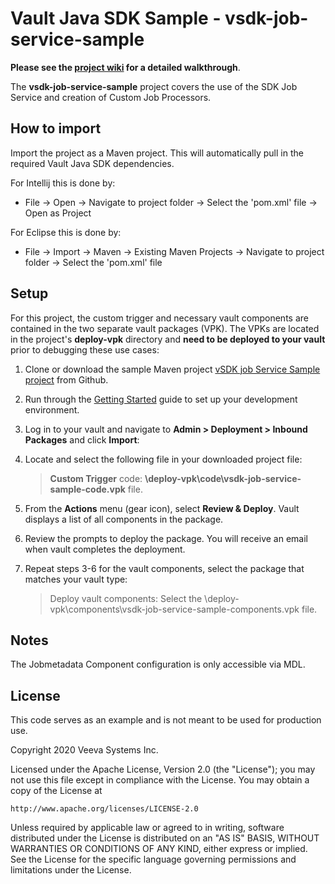 # Vault Java SDK Sample - vsdk-job-service-sample

**Please see the [project wiki](https://github.com/veeva/vsdk-job-service-sample/wiki) for a detailed walkthrough**.

The **vsdk-job-service-sample** project covers the use of the SDK Job Service and creation of Custom Job Processors.

## How to import

Import the project as a Maven project. This will automatically pull in the required Vault Java SDK dependencies. 

For Intellij this is done by:
-	File -> Open -> Navigate to project folder -> Select the 'pom.xml' file -> Open as Project

For Eclipse this is done by:
-	File -> Import -> Maven -> Existing Maven Projects -> Navigate to project folder -> Select the 'pom.xml' file


## Setup

For this project, the custom trigger and necessary vault components are contained in the two separate vault packages (VPK). The VPKs are located in the project's **deploy-vpk** directory  and **need to be deployed to your vault** prior to debugging these use cases:

1.  Clone or download the sample Maven project [vSDK job Service Sample project](https://github.com/veeva/vsdk-job-service-sample) from Github.
2.  Run through the [Getting Started](https://developer.veevavault.com/sdk/#getting-started) guide to set up your development environment.
3.  Log in to your vault and navigate to **Admin > Deployment > Inbound Packages** and click **Import**:
4.  Locate and select the following file in your downloaded project file:

    > **Custom Trigger** code: **\deploy-vpk\code\vsdk-job-service-sample-code.vpk** file.
 
5.  From the **Actions** menu (gear icon), select **Review & Deploy**. Vault displays a list of all components in the package.   
6.  Review the prompts to deploy the package. You will receive an email when vault completes the deployment.
7.  Repeat steps 3-6 for the vault components, select the package that matches your vault type:

    >Deploy vault components: Select the \deploy-vpk\components\vsdk-job-service-sample-components.vpk file.

## Notes 

The Jobmetadata Component configuration is only accessible via MDL.                                                                                              
 
## License

This code serves as an example and is not meant to be used for production use.

Copyright 2020 Veeva Systems Inc.
 
Licensed under the Apache License, Version 2.0 (the "License");
you may not use this file except in compliance with the License.
You may obtain a copy of the License at
 
    http://www.apache.org/licenses/LICENSE-2.0

Unless required by applicable law or agreed to in writing, software
distributed under the License is distributed on an "AS IS" BASIS,
WITHOUT WARRANTIES OR CONDITIONS OF ANY KIND, either express or implied.
See the License for the specific language governing permissions and
limitations under the License.
